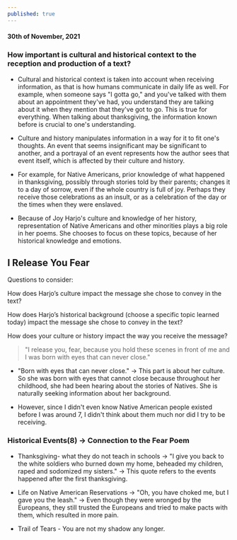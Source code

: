 ```yaml
---
published: true
---
```

#### 30th of November, 2021

### How important is cultural and historical context to the reception and production of a text?

- Cultural and historical context is taken into account when receiving information, as that is how humans communicate in daily life as well. For example, when someone says "I gotta go," and you've talked with them about an appointment they've had, you understand they are talking about it when they mention that they've got to go. This is true for everything. When talking about thanksgiving, the information known before is crucial to one's understanding.
 
- Culture and history manipulates information in a way for it to fit one's thoughts. An event that seems insignificant may be significant to another, and a portrayal of an event represents how the author sees that event itself, which is affected by their culture and history.

- For example, for Native Americans, prior knowledge of what happened in thanksgiving, possibly through stories told by their parents; changes it to a day of sorrow, even if the whole country is full of joy. Perhaps they receive those celebrations as an insult, or as a celebration of the day or the times when they were enslaved.

- Because of Joy Harjo's culture and knowledge of her history, representation of Native Americans and other minorities plays a big role in her poems. She chooses to focus on these topics, because of her historical knowledge and emotions. 

## I Release You Fear

Questions to consider: 

How does Harjo’s culture impact the message she chose to convey in the text?

How does Harjo’s historical background (choose a specific topic learned today) impact the message she chose to convey in the text? 

How does your culture or history impact the way you receive the message? 

>"I release you, fear, because you hold these scenes in front of me and I was born with eyes that can never close."

- "Born with eyes that can never close." -> This part is about her culture. So she was born with eyes that cannot close because throughout her childhood, she had been hearing about the stories of Natives. She is naturally seeking information about her background.

- However, since I didn't even know Native American people existed before I was around 7, I didn't think about them much nor did I try to be receiving.

### Historical Events(8) -> Connection to the Fear Poem
- Thanksgiving- what they do not teach in schools -> "I give you back to the white soldiers who burned down my home, beheaded my children, raped and sodomized my sisters." -> This quote refers to the events happened after the first thanksgiving.

- Life on Native American Reservations -> "Oh, you have choked me, but I gave you the leash." -> Even though they were wronged by the Europeans, they still trusted the Europeans and tried to make pacts with them, which resulted in more pain.

- Trail of Tears - You are not my shadow any longer.


